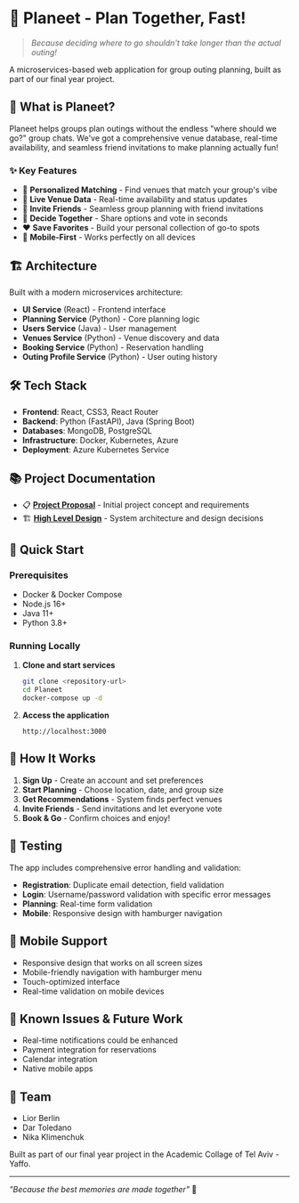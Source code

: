 # 🌟 Planeet - Plan Together, Fast!

> *Because deciding where to go shouldn't take longer than the actual outing!*

A microservices-based web application for group outing planning, built as part of our final year project.

## 🎯 What is Planeet?

Planeet helps groups plan outings without the endless "where should we go?" group chats. We've got a comprehensive venue database, real-time availability, and seamless friend invitations to make planning actually fun!

### ✨ Key Features

- 🎯 **Personalized Matching** - Find venues that match your group's vibe
- 📍 **Live Venue Data** - Real-time availability and status updates  
- 👥 **Invite Friends** - Seamless group planning with friend invitations
- 💬 **Decide Together** - Share options and vote in seconds
- ❤️ **Save Favorites** - Build your personal collection of go-to spots
- 📱 **Mobile-First** - Works perfectly on all devices

## 🏗️ Architecture

Built with a modern microservices architecture:

- **UI Service** (React) - Frontend interface
- **Planning Service** (Python) - Core planning logic
- **Users Service** (Java) - User management
- **Venues Service** (Python) - Venue discovery and data
- **Booking Service** (Python) - Reservation handling
- **Outing Profile Service** (Python) - User outing history

## 🛠️ Tech Stack

- **Frontend**: React, CSS3, React Router
- **Backend**: Python (FastAPI), Java (Spring Boot)
- **Databases**: MongoDB, PostgreSQL
- **Infrastructure**: Docker, Kubernetes, Azure
- **Deployment**: Azure Kubernetes Service

## 📚 Project Documentation

- 📋 **[Project Proposal](project-info/Project%20proposal.md)** - Initial project concept and requirements
- 🏗️ **[High Level Design](project-info/High%20Level%20Design.md)** - System architecture and design decisions

## 🚀 Quick Start

### Prerequisites
- Docker & Docker Compose
- Node.js 16+
- Java 11+
- Python 3.8+

### Running Locally

1. **Clone and start services**
   ```bash
   git clone <repository-url>
   cd Planeet
   docker-compose up -d
   ```

2. **Access the application**
   ```
   http://localhost:3000
   ```

## 🎯 How It Works

1. **Sign Up** - Create an account and set preferences
2. **Start Planning** - Choose location, date, and group size
3. **Get Recommendations** - System finds perfect venues
4. **Invite Friends** - Send invitations and let everyone vote
5. **Book & Go** - Confirm choices and enjoy!

## 🧪 Testing

The app includes comprehensive error handling and validation:

- **Registration**: Duplicate email detection, field validation
- **Login**: Username/password validation with specific error messages
- **Planning**: Real-time form validation
- **Mobile**: Responsive design with hamburger navigation

## 📱 Mobile Support

- Responsive design that works on all screen sizes
- Mobile-friendly navigation with hamburger menu
- Touch-optimized interface
- Real-time validation on mobile devices

## 🐛 Known Issues & Future Work

- Real-time notifications could be enhanced
- Payment integration for reservations
- Calendar integration
- Native mobile apps

## 👥 Team

- Lior Berlin
- Dar Toledano
- Nika Klimenchuk

Built as part of our final year project in the Academic Collage of Tel Aviv - Yaffo.

---

*"Because the best memories are made together"* 🎉